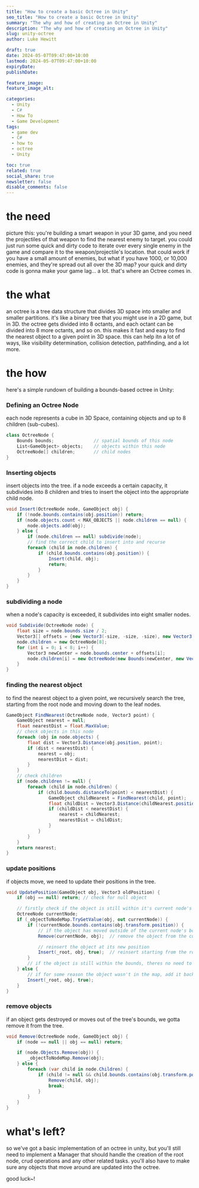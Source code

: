 ```yaml
---
title: "How to create a basic Octree in Unity"
seo_title: "How to create a basic Octree in Unity"
summary: "The why and how of creating an Octree in Unity"
description: "The why and how of creating an Octree in Unity"
slug: unity-octree
author: Luke Hewitt

draft: true
date: 2024-05-07T09:47:00+10:00
lastmod: 2024-05-07T09:47:00+10:00
expiryDate: 
publishDate: 

feature_image: 
feature_image_alt: 

categories:
  - Unity
  - C#
  - How To
  - Game Development
tags:
  - game dev
  - C#
  - how to
  - octree
  - Unity

toc: true
related: true
social_share: true
newsletter: false
disable_comments: false
---
```


# the need
picture this: you're building a smart weapon in your 3D game, and you need the projectiles of that weapon to find the 
nearest enemy to target. you could just run some quick and dirty code to iterate over every single enemy in the game 
and compare it to the weapon/projectile's location. that could work if you have a small amount of enemies, but what if 
you have 1000, or 10,000 enemies, and they're spread out all over the 3D map? your quick and dirty code is gonna make
your game lag... a lot. that's where an Octree comes in.

# the what
an octree is a tree data structure that divides 3D space into smaller and smaller partitions. it's like a binary tree
that you might use in a 2D game, but in 3D. the octree gets divided into 8 octants, and each octant can be divided into
8 more octants, and so on. this makes it fast and easy to find the nearest object to a given point in 3D space. this
can help itn a lot of ways, like visibility determination, collision detection, pathfinding, and a lot more.

# the how
here's a simple rundown of building a bounds-based octree in Unity:

### Defining an Octree Node
each node represents a cube in 3D Space, containing objects and up to 8 children (sub-cubes).
~~~csharp
class OctreeNode {
    Bounds bounds;               // spatial bounds of this node
    List<GameObject> objects;    // objects within this node
    OctreeNode[] children;       // child nodes
}
~~~

### Inserting objects
insert objects into the tree. if a node exceeds a certain capacity, it subdivides into 8 children and tries to insert
the object into the appropriate child node.
~~~csharp
void Insert(OctreeNode node, GameObject obj) {
    if (!node.bounds.contains(obj.position)) return;
    if (node.objects.count < MAX_OBJECTS || node.children == null) {
        node.objects.add(obj);
    } else {
        if (node.children == null) subdivide(node);
        // find the correct child to insert into and recurse
        foreach (child in node.children) {
            if (child.bounds.contains(obj.position)) {
                Insert(child, obj);
                return;
            }
        }
    }
}
~~~

### subdividing a node
when a node's capacity is exceeded, it subdivides into eight smaller nodes.
~~~csharp
void Subdivide(OctreeNode node) {
    float size = node.bounds.size / 2;
    Vector3[] offsets = {new Vector3(-size, -size, -size), new Vector3(-size, -size, size), ...};
    node.children = new OctreeNode[8];
    for (int i = 0; i < 8; i++) {
        Vector3 newCenter = node.bounds.center + offsets[i];
        node.children[i] = new OctreeNode(new Bounds(newCenter, new Vector3(size, size, size)));
    }
}
~~~

### finding the nearest object
to find the nearest object to a given point, we recursively search the tree, starting from the root node and moving
down to the leaf nodes.
~~~csharp
GameObject FindNearest(OctreeNode node, Vector3 point) {
    GameObject nearest = null;
    float nearestDist = float.MaxValue;
    // check objects in this node
    foreach (obj in node.objects) {
        float dist = Vector3.Distance(obj.position, point);
        if (dist < nearestDist) {
            nearest = obj;
            nearestDist = dist;
        }
    }
    // check children
    if (node.children != null) {
        foreach (child in node.children) {
            if (child.bounds.distanceTo(point) < nearestDist) {
                GameObject childNearest = FindNearest(child, point);
                float childDist = Vector3.Distance(childNearest.position, point);
                if (childDist < nearestDist) {
                    nearest = childNearest;
                    nearestDist = childDist;
                }
            }
        }
    }
    return nearest;
}
~~~

### update positions
if objects move, we need to update their positions in the tree.
~~~csharp
void UpdatePosition(GameObject obj, Vector3 oldPosition) {
    if (obj == null) return; // check for null object

    // firstly check if the object is still within it's current node's bounds
    OctreeNode currentNode;
    if (_objectToNodeMap.TryGetValue(obj, out currentNode)) {
        if (!currentNode.bounds.contains(obj.transform.position)) {
            // if the object has moved outside of the current node's bounds, remove it
            Remove(currentNode, obj);  // remove the object from the current node

            // reinsert the object at its new position
            Insert(_root, obj, true);  // reinsert starting from the root
        }
        // if the object is still within the bounds, theres no need to move it in the octree
    } else {
        // if for some reason the object wasn't in the map, add it back in
        Insert(_root, obj, true);
    }
}
~~~

### remove objects
if an object gets destroyed or moves out of the tree's bounds, we gotta remove it from the tree.
~~~csharp
void Remove(OctreeNode node, GameObject obj) {
    if (node == null || obj == null) return;

    if (node.Objects.Remove(obj)) {
        _objectToNodeMap.Remove(obj);
    } else {
        foreach (var child in node.Children) {
            if (child != null && child.bounds.contains(obj.transform.position)) {
                Remove(child, obj);
                break;
            }
        }
    }
}
~~~

# what's left?
so we've got a basic implementation of an octree in unity, but you'll still need to implement a Manager that
should handle the creation of the root node, crud operations and any other related tasks. you'll also have to make sure
any objects that move around are updated into the octree.

good luck~!